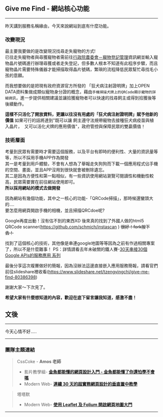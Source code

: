 ## Give me Find - 網站核心功能
---

昨天講到服務名稱緣由，今天來說網站到底有什麼功能。

### 改變現況
最主要我要做的是改變現況找尋走失寵物的方式!   
已往走失寵物者與尋獲寵物者需前往[行政院農委會－寵物登記管理](https://www.pet.gov.tw/webClientMain.aspx)資訊網並輸入寵物晶片號碼進行辦理尋獲或者走失登記，但多數人根本不知道有此程序步驟，而且寵物晶片需要特殊儀器才能掃描取得晶片號碼，繁瑣的流程降低民眾幫忙尋找毛小孩的意願。

而我想要做的是把現有政府資源官方所發的
「狂犬病注射證明牌」加上OPEN DATA資料集做成類似寵物身分證的概念，藉由`手機掃描犬牌上的QRCode顯示寵物的詳細資訊`，進一步提供相關建議並讓拾獲寵物者可以快速的找尋飼主或得到拾獲後等後續動作。

**這樣不只活化了開放資料，更讓以往沒有用處的「狂犬病注射證明牌」賦予他新的價值**
如果可行的話將達到"既可以讓 飼主遵守法規帶寵物去接種狂犬病疫苗與植入晶片，  又可以活化犬牌的應用價值"，政府管控與保障民眾的雙贏價值！

### 技術層面
考量到民眾有需要時才需要這個服務，以及平台有即時的便利性、大量的資訊量等等，所以不採用手機APP作為開發    
其一是考量到用戶體驗，不會有人想為了舉報走失狗狗而下載一個應用程式佔手機的空間、畫面，並且APP沒用到很快就會被刪除遺忘。    
其二是因為方便性和第一點相似，有一些資訊使用網站瀏覽可閱讀性和機動性較高，民眾需要實在前往網站使用即可。   
**所以採用網站的模式去做開發**

因為網站有幾個功能，其中之一核心的功能-「QRCode掃描」，那時候還蠻頭大的....    
要怎麼用網頁開啟手機的相機，並且掃描QRCdoe呢?   
    
Google再度出動！沒有估不到的東西XD
後來真的找到了外國人做的html5 QRCode scanner(https://github.com/schmich/instascan )
~~很好！fork按下去！~~

找到了這個核心的技術，其他像是串連google地圖等等因為之前有作過相關專案了，所以不是什麼難事！
PS：詳情請看去年未破關的鐵人賽-[30天串接30個Google APIs的服務應用 系列](https://ithelp.ithome.com.tw/users/20103130/ironman/1310)

最後分享這次複賽做好的簡報，因為沒辦法這邊直接嵌入應用服務簡報，請看官們前往slideshare裡收看(https://www.slideshare.net/tzengyingchi/give-me-find-80386398)

謝謝大家～下次見了。

**希望大家有什麼想知道的內容，歡迎在底下留言讓我知道，感激不盡！**

## 文後

---

今天心情不好.....

---

### 團隊主題連結

> CssCoke - **Amos 老師**
>
> - 影片教學組- **[金魚都能懂的網頁設計入門 - 金魚都能懂了你還怕學不會嗎](https://ithelp.ithome.com.tw/users/20112550/ironman/2072)**
> - Modern Web- **[連續 30 天的超實務網頁設計的垂直置中教學](https://ithelp.ithome.com.tw/users/20112550/ironman/2092)**

> 塔塔默
>
> - Modern Web- **[使用 Leaflet 及 Folium 開啟網頁地圖大門](https://ithelp.ithome.com.tw/users/20112552/ironman/2074)**

---


